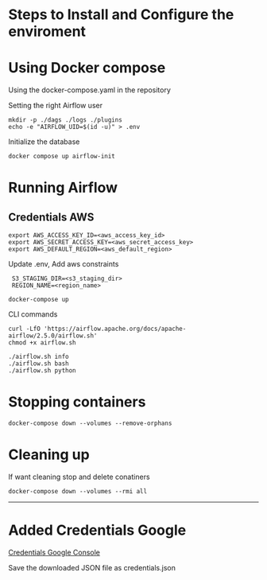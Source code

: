 # Steps to Install and Configure the enviroment

# Using Docker compose

Using the docker-compose.yaml in the repository

Setting the right Airflow user
~~~shell
mkdir -p ./dags ./logs ./plugins
echo -e "AIRFLOW_UID=$(id -u)" > .env
~~~

Initialize the database
~~~shell
docker compose up airflow-init
~~~
# Running Airflow

## Credentials AWS
~~~shell
export AWS_ACCESS_KEY_ID=<aws_access_key_id>
export AWS_SECRET_ACCESS_KEY=<aws_secret_access_key>
export AWS_DEFAULT_REGION=<aws_default_region> 
~~~

Update .env, Add aws constraints
~~~
 S3_STAGING_DIR=<s3_staging_dir>
 REGION_NAME=<region_name>
~~~

~~~shell
docker-compose up
~~~

CLI commands
~~~shell
curl -LfO 'https://airflow.apache.org/docs/apache-airflow/2.5.0/airflow.sh'
chmod +x airflow.sh
~~~

~~~shell
./airflow.sh info
./airflow.sh bash
./airflow.sh python
~~~

# Stopping containers

~~~shell
docker-compose down --volumes --remove-orphans
~~~

# Cleaning up

If want cleaning stop and delete conatiners 
~~~shell
docker-compose down --volumes --rmi all
~~~

---

# Added Credentials Google
[Credentials Google Console](https://console.cloud.google.com/apis/credentials?hl=pt-br&project=<PROJECT_NAME>)

Save the downloaded JSON file as credentials.json